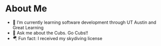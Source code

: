 # About Me 

- 🌱 I’m currently learning software development through UT Austin and Great Learning
- 💬 Ask me about the Cubs. Go Cubs!!
- 🪂 Fun fact: I received my skydiving license
